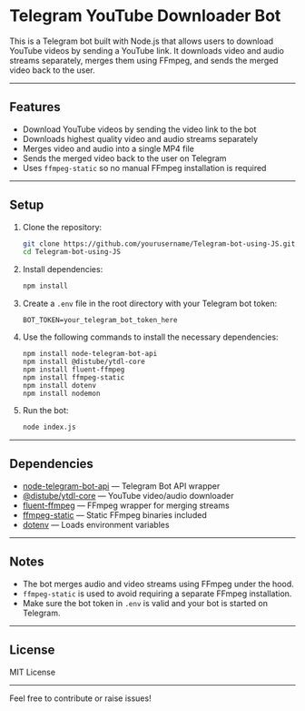 ﻿# Telegram YouTube Downloader Bot

This is a Telegram bot built with Node.js that allows users to download YouTube videos by sending a YouTube link. It downloads video and audio streams separately, merges them using FFmpeg, and sends the merged video back to the user.

---

## Features

- Download YouTube videos by sending the video link to the bot  
- Downloads highest quality video and audio streams separately  
- Merges video and audio into a single MP4 file  
- Sends the merged video back to the user on Telegram  
- Uses `ffmpeg-static` so no manual FFmpeg installation is required  

---

## Setup

1. Clone the repository:

   ```bash
   git clone https://github.com/yourusername/Telegram-bot-using-JS.git
   cd Telegram-bot-using-JS
   ```

2. Install dependencies:

   ```bash
   npm install
   ```

3. Create a `.env` file in the root directory with your Telegram bot token:

   ```
   BOT_TOKEN=your_telegram_bot_token_here
   ```
   
4. Use the following commands to install the necessary dependencies:
   ```
   npm install node-telegram-bot-api
   npm install @distube/ytdl-core
   npm install fluent-ffmpeg
   npm install ffmpeg-static
   npm install dotenv
   npm install nodemon 
   ```
   
5. Run the bot:

   ```bash
   node index.js
   ```

---

## Dependencies

- [node-telegram-bot-api](https://github.com/yagop/node-telegram-bot-api) — Telegram Bot API wrapper  
- [@distube/ytdl-core](https://github.com/distube/ytdl-core) — YouTube video/audio downloader  
- [fluent-ffmpeg](https://github.com/fluent-ffmpeg/node-fluent-ffmpeg) — FFmpeg wrapper for merging streams  
- [ffmpeg-static](https://github.com/eugeneware/ffmpeg-static) — Static FFmpeg binaries included  
- [dotenv](https://github.com/motdotla/dotenv) — Loads environment variables  

---

## Notes

- The bot merges audio and video streams using FFmpeg under the hood.  
- `ffmpeg-static` is used to avoid requiring a separate FFmpeg installation.  
- Make sure the bot token in `.env` is valid and your bot is started on Telegram.  

---

## License

MIT License

---

Feel free to contribute or raise issues!
